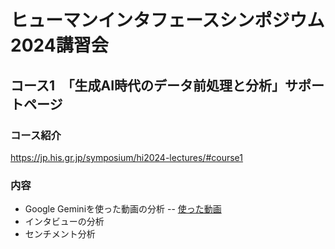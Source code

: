 # ヒューマンインタフェースシンポジウム2024講習会
## コース1　「生成AI時代のデータ前処理と分析」サポートページ

### コース紹介
https://jp.his.gr.jp/symposium/hi2024-lectures/#course1

### 内容
- Google Geminiを使った動画の分析
-- [使った動画](https://drive.google.com/file/d/1aJDTvYZ2FhnotG125nKos7bcyew9OBRG/view?usp=sharing)
- インタビューの分析
- センチメント分析

